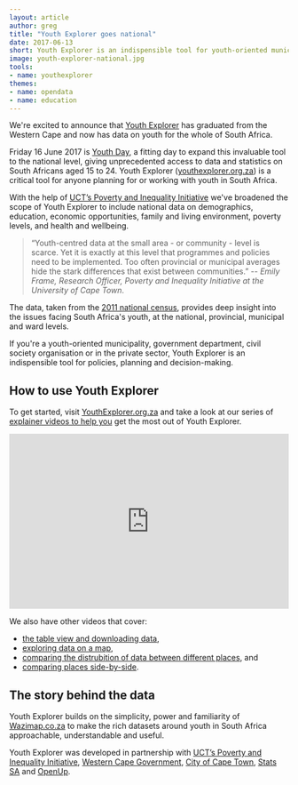 ```yaml
---
layout: article
author: greg
title: "Youth Explorer goes national"
date: 2017-06-13
short: Youth Explorer is an indispensible tool for youth-oriented municipalities, government departments and civil society organisations.
image: youth-explorer-national.jpg
tools:
- name: youthexplorer
themes:
- name: opendata
- name: education
---
```


We're excited to announce that [Youth Explorer](https://youthexplorer.org.za) has graduated from the Western Cape and now has data on youth for the whole of South Africa.

Friday 16 June 2017 is [Youth Day](https://en.wikipedia.org/wiki/Youth_Day), a fitting day to expand this invaluable tool to the national level, giving unprecedented access to data and statistics on South Africans aged 15 to 24. Youth Explorer ([youthexplorer.org.za](https://youthexplorer.org.za)) is a critical tool for anyone planning for or working with youth in South Africa.

With the help of [UCT’s Poverty and Inequality Initiative](http://www.povertyandinequality.uct.ac.za/) we've broadened the scope of Youth Explorer to include national data on demographics, education, economic opportunities, family and living environment, poverty levels, and health and wellbeing.

> “Youth-centred data at the small area - or community - level is scarce. Yet it is exactly at this level that programmes and policies need to be implemented. Too often provincial or municipal averages hide the stark differences that exist between communities.” -- *Emily Frame, Research Officer, Poverty and Inequality Initiative at the University of Cape Town*.

The data, taken from the [2011 national census](http://www.statssa.gov.za/?page_id=3839), provides deep insight into the issues facing South Africa's youth, at the national, provincial, municipal and ward levels.

If you're a youth-oriented municipality, government department, civil society organisation or in the private sector, Youth Explorer is an indispensible tool for policies, planning and decision-making.

## How to use Youth Explorer

To get started, visit [YouthExplorer.org.za](https://youthexplorer.org.za) and take a look at our series of [explainer videos to help you](https://youthexplorer.org.za/help) get the most out of Youth Explorer.

<iframe width="100%" height="315" src="https://www.youtube.com/embed/do5XexPJhDc?list=PL7MJ_sFHs952rlUTNpQr7-n9UwQWkBXyx" frameborder="0" allowfullscreen=""></iframe>

We also have other videos that cover:

* [the table view and downloading data](https://www.youtube.com/watch?list=PL7MJ_sFHs952rlUTNpQr7-n9UwQWkBXyx&v=bynx320D5kY),
* [exploring data on a map](https://www.youtube.com/watch?list=PL7MJ_sFHs952rlUTNpQr7-n9UwQWkBXyx&v=IHVWdv-Yuos),
* [comparing the distrubition of data between different places](https://www.youtube.com/watch?list=PL7MJ_sFHs952rlUTNpQr7-n9UwQWkBXyx&v=jhzGFGSAJ9o), and
* [comparing places side-by-side](https://www.youtube.com/watch?list=PL7MJ_sFHs952rlUTNpQr7-n9UwQWkBXyx&v=1I8RPPJ0g1c).

## The story behind the data

Youth Explorer builds on the simplicity, power and familiarity of [Wazimap.co.za](https://wazimap.co.za/) to make the rich datasets around youth in South Africa approachable, understandable and useful.

Youth Explorer was developed in partnership with [UCT’s Poverty and Inequality Initiative](http://www.povertyandinequality.uct.ac.za/), [Western Cape Government](https://www.westerncape.gov.za/), [City of Cape Town](http://www.capetown.gov.za/), [Stats SA](http://www.statssa.gov.za/) and [OpenUp](https://openup.org.za/). 
